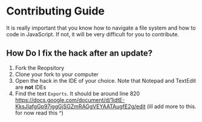 # Contributing Guide
It is really important that you know how to navigate a file system and how to code in JavaScript. If not, it will be very difficult for you to contribute.
## How Do I fix the hack after an update?

1. Fork the Reopsitory
2. Clone your fork to your computer
4. Open the hack in the IDE of your choice. Note that Notepad and TextEdit are **not** IDEs 
5. Find the text ```Exports```. It should be around line 820
https://docs.google.com/document/d/1idtE-KksJlafgGp97jggGjSGZmRAGgVEYAATAugfE2g/edit
(ill add more to this. for now read this ^)
